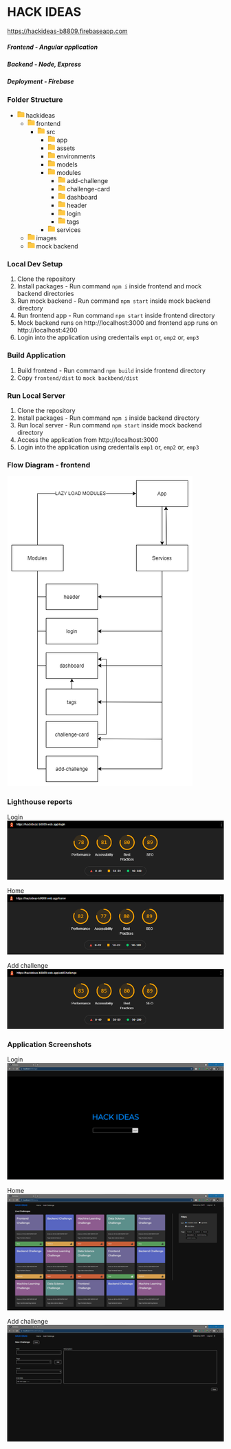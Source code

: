 # HACK IDEAS 
https://hackideas-b8809.firebaseapp.com
##### Frontend - Angular application
##### Backend - Node, Express
##### Deployment - Firebase

### Folder Structure
- ![folder](/images/folder.png) hackideas
  - ![folder](/images/folder.png) frontend
     - ![folder](/images/folder.png) src
        - ![folder](/images/folder.png) app
        - ![folder](/images/folder.png) assets
        - ![folder](/images/folder.png) environments
        - ![folder](/images/folder.png) models
        - ![folder](/images/folder.png) modules
            - ![folder](/images/folder.png) add-challenge
            - ![folder](/images/folder.png) challenge-card
            - ![folder](/images/folder.png) dashboard
            - ![folder](/images/folder.png) header
            - ![folder](/images/folder.png) login
            - ![folder](/images/folder.png) tags
        - ![folder](/images/folder.png) services
  - ![folder](/images/folder.png) images
  - ![folder](/images/folder.png) mock backend

### Local Dev Setup
1. Clone the repository
2. Install packages - Run command `npm i` inside frontend and mock backend directories
3. Run mock backend - Run command `npm start` inside mock backend directory
4. Run frontend app - Run command `npm start` inside frontend directory
5. Mock backend runs on http://localhost:3000 and frontend app runs on http://localhost:4200
6. Login into the application using credentails `emp1` or, `emp2` or, `emp3`

### Build Application
1. Build frontend - Run command `npm build` inside frontend directory
2. Copy `frontend/dist` to `mock backbend/dist`

### Run Local Server
1. Clone the repository
2. Install packages - Run command `npm i` inside backend directory
3. Run local server - Run command `npm start` inside mock backend directory
4. Access the application from http://localhost:3000
5. Login into the application using credentails `emp1` or, `emp2` or, `emp3`

### Flow Diagram - frontend
![flow diagram](/images/flow.png)

### Lighthouse reports
Login
![login](/images/lighthouse-login.png)

Home
![home](/images/lighthouse-home.png)

Add challenge
![add challenge](/images/lighthouse-add.png)


### Application Screenshots

Login
![login](/images/login.png)

Home
![home](/images/home.png)

Add challenge
![add challenge](/images/add.png)

